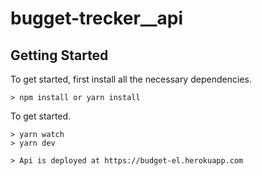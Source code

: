 # bugget-trecker__api


## Getting Started

To get started, first install all the necessary dependencies.
```
> npm install or yarn install
```
To get started.
```
> yarn watch
> yarn dev
```

```
> Api is deployed at https://budget-el.herokuapp.com
